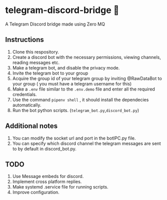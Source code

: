 # telegram-discord-bridge 🌉
A Telegram Discord bridge made using Zero MQ

## Instructions
1. Clone this respository.
2. Create a discord bot with the necessary permissions, viewing channels, reading messages etc.
3. Make a telegram bot, and disable the privacy mode.
4. Invite the telegram bot to your group
5. Acquire the group id of your telegram group by inviting @RawDataBot to your group ( you must have a telegram username for this)
6. Make a `.env` file similar to the `.env.demo` file and enter all the required credentials.
7. Use the command ``pipenv shell`` , it should install the dependecies automatically.
8. Run the bot python scripts. (`telegram_bot.py`,`discord_bot.py`)

## Additional notes
1. You can modify the socket url and port in the botIPC.py file. 
2. You can specify which discord channel the telegram messages are sent to by default in  discord_bot.py.

## TODO
1. Use Message embeds for discord.
2. Implement cross platform replies.
3. Make systemd .service file for running scripts.
4. Improve configuration.

